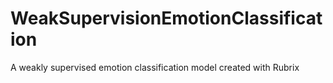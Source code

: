 # WeakSupervisionEmotionClassification

A weakly supervised emotion classification model created with Rubrix